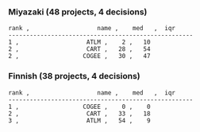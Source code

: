 
### Miyazaki (48 projects, 4 decisions)
```
rank ,                   name ,    med   ,  iqr 
----------------------------------------------------
1 ,                   ATLM ,    2 ,   10 
2 ,                   CART ,   28 ,   54 
2 ,                  COGEE ,   30 ,   47 
```


### Finnish (38 projects, 4 decisions)
```
rank ,                   name ,    med   ,  iqr 
----------------------------------------------------
1 ,                  COGEE ,    0 ,    0 
2 ,                   CART ,   33 ,   18 
3 ,                   ATLM ,   54 ,    9 
```

